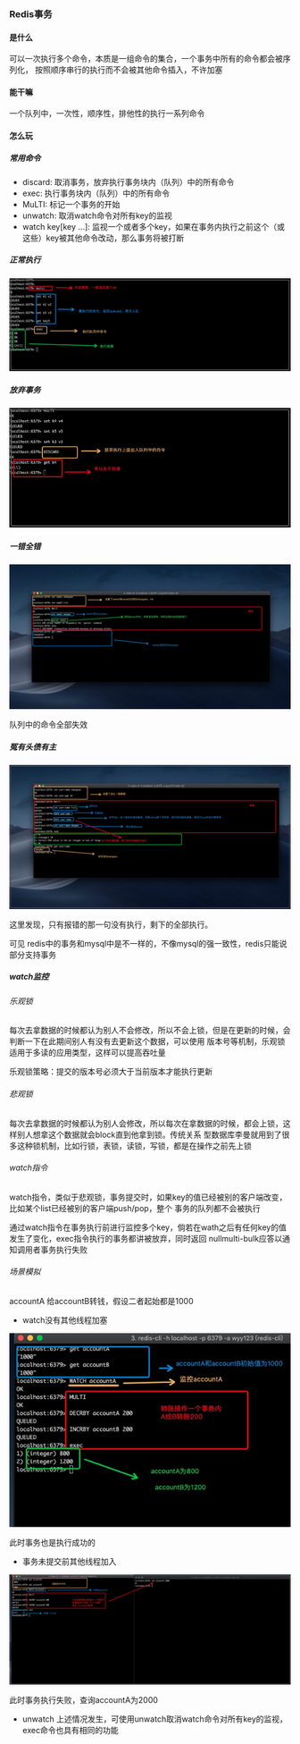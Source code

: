 ### Redis事务

#### 是什么

可以一次执行多个命令，本质是一组命令的集合，一个事务中所有的命令都会被序列化，
按照顺序串行的执行而不会被其他命令插入，不许加塞

#### 能干嘛

一个队列中，一次性，顺序性，排他性的执行一系列命令

#### 怎么玩

##### 常用命令
- discard: 取消事务，放弃执行事务块内（队列）中的所有命令
- exec: 执行事务块内（队列）中的所有命令
- MuLTI: 标记一个事务的开始
- unwatch: 取消watch命令对所有key的监视
- watch key[key ...]: 监视一个或者多个key，如果在事务内执行之前这个（或这些）key被其他命令改动，那么事务将被打断


##### 正常执行

![事务正常执行](redis_note_img/事务正常执行.png)

##### 放弃事务
 
![放弃事务](redis_note_img/放弃事务.jpg)

##### 一错全错

![一错全错](redis_note_img/一错全错.jpg)

队列中的命令全部失效

##### 冤有头债有主

![冤有头债有主](redis_note_img/冤有头债有主.jpg)

这里发现，只有报错的那一句没有执行，剩下的全部执行。

可见 redis中的事务和mysql中是不一样的，不像mysql的强一致性，redis只能说部分支持事务

##### watch监控

###### 乐观锁
每次去拿数据的时候都认为别人不会修改，所以不会上锁，但是在更新的时候，会判断一下在此期间别人有没有去更新这个数据，可以使用
版本号等机制，乐观锁适用于多读的应用类型，这样可以提高吞吐量

乐观锁策略：提交的版本号必须大于当前版本才能执行更新


###### 悲观锁

每次去拿数据的时候都认为别人会修改，所以每次在拿数据的时候，都会上锁，这样别人想拿这个数据就会block直到他拿到锁。传统关系
型数据库李曼就用到了很多这种锁机制，比如行锁，表锁，读锁，写锁，都是在操作之前先上锁


###### watch指令
watch指令，类似于悲观锁，事务提交时，如果key的值已经被别的客户端改变，比如某个list已经被别的客户端push/pop，整个
事务的队列都不会被执行

通过watch指令在事务执行前进行监控多个key，倘若在wath之后有任何key的值发生了变化，exec指令执行的事务都讲被放弃，同时返回
nullmulti-bulk应答以通知调用者事务执行失败


###### 场景模拟
accountA 给accountB转钱，假设二者起始都是1000

- watch没有其他线程加塞

![watch没有其他线程加塞.png](redis_note_img/watch没有其他线程加塞.png)

此时事务也是执行成功的


- 事务未提交前其他线程加入

![watch没有其他线程加塞.png](redis_note_img/事务未提交前其他线程加入.jpg)

此时事务执行失败，查询accountA为2000

- unwatch
上述情况发生，可使用unwatch取消watch命令对所有key的监视，exec命令也具有相同的功能